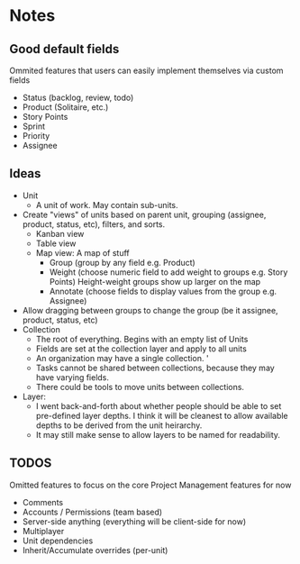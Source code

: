 # Notes

## Good default fields

Ommited features that users can easily implement themselves via custom fields

- Status (backlog, review, todo)
- Product (Solitaire, etc.)
- Story Points
- Sprint
- Priority
- Assignee

## Ideas

- Unit
  - A unit of work. May contain sub-units. 
- Create "views" of units based on parent unit, grouping (assignee, product, status, etc), filters, and sorts.
  - Kanban view
  - Table view
  - Map view: A map of stuff
    - Group (group by any field e.g. Product)
    - Weight (choose numeric field to add weight to groups e.g. Story Points) Height-weight groups show up larger on the map
    - Annotate (choose fields to display values from the group e.g. Assignee)
- Allow dragging between groups to change the group (be it assignee, product, status, etc)
- Collection
  - The root of everything. Begins with an empty list of Units
  - Fields are set at the collection layer and apply to all units
  - An organization may have a single collection. '
  - Tasks cannot be shared between collections, because they may have varying fields.
  - There could be tools to move units between collections.
- Layer:
  - I went back-and-forth about whether people should be able to set pre-defined layer depths. I think it will be cleanest to allow available depths to be derived from the unit heirarchy.
  - It may still make sense to allow layers to be named for readability.

## TODOS

Omitted features to focus on the core Project Management features for now

- Comments
- Accounts / Permissions (team based)
- Server-side anything (everything will be client-side for now)
- Multiplayer
- Unit dependencies
- Inherit/Accumulate overrides (per-unit)